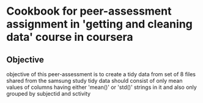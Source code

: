 Cookbook for peer-assessment assignment in 'getting and cleaning data' course in coursera
==========================================================================================

Objective
---------

objective of this peer-assessment is to create a tidy data from set of 8 files shared from the samsung study
tidy data should consist of only mean values of columns having either 'mean()' or 'std()' strings in it and also only grouped by subjectid and sctivity

